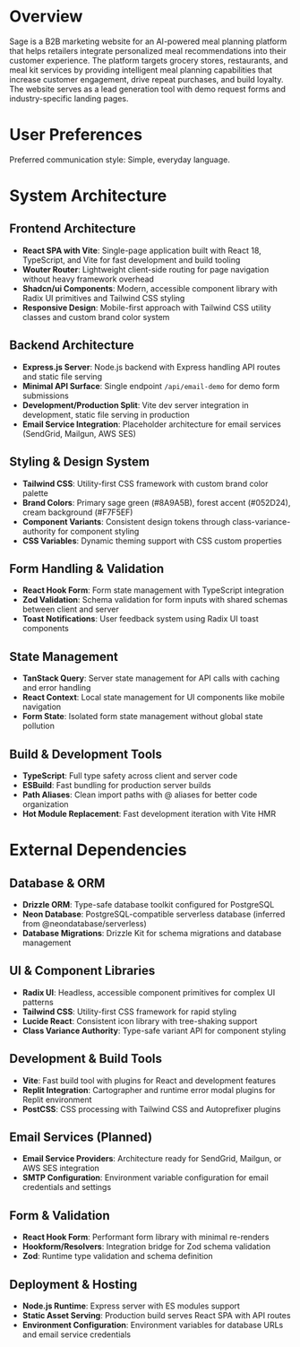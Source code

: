 # Overview

Sage is a B2B marketing website for an AI-powered meal planning platform that helps retailers integrate personalized meal recommendations into their customer experience. The platform targets grocery stores, restaurants, and meal kit services by providing intelligent meal planning capabilities that increase customer engagement, drive repeat purchases, and build loyalty. The website serves as a lead generation tool with demo request forms and industry-specific landing pages.

# User Preferences

Preferred communication style: Simple, everyday language.

# System Architecture

## Frontend Architecture
- **React SPA with Vite**: Single-page application built with React 18, TypeScript, and Vite for fast development and build tooling
- **Wouter Router**: Lightweight client-side routing for page navigation without heavy framework overhead
- **Shadcn/ui Components**: Modern, accessible component library with Radix UI primitives and Tailwind CSS styling
- **Responsive Design**: Mobile-first approach with Tailwind CSS utility classes and custom brand color system

## Backend Architecture
- **Express.js Server**: Node.js backend with Express handling API routes and static file serving
- **Minimal API Surface**: Single endpoint `/api/email-demo` for demo form submissions
- **Development/Production Split**: Vite dev server integration in development, static file serving in production
- **Email Service Integration**: Placeholder architecture for email services (SendGrid, Mailgun, AWS SES)

## Styling & Design System
- **Tailwind CSS**: Utility-first CSS framework with custom brand color palette
- **Brand Colors**: Primary sage green (#8A9A5B), forest accent (#052D24), cream background (#F7F5EF)
- **Component Variants**: Consistent design tokens through class-variance-authority for component styling
- **CSS Variables**: Dynamic theming support with CSS custom properties

## Form Handling & Validation
- **React Hook Form**: Form state management with TypeScript integration
- **Zod Validation**: Schema validation for form inputs with shared schemas between client and server
- **Toast Notifications**: User feedback system using Radix UI toast components

## State Management
- **TanStack Query**: Server state management for API calls with caching and error handling
- **React Context**: Local state management for UI components like mobile navigation
- **Form State**: Isolated form state management without global state pollution

## Build & Development Tools
- **TypeScript**: Full type safety across client and server code
- **ESBuild**: Fast bundling for production server builds
- **Path Aliases**: Clean import paths with @ aliases for better code organization
- **Hot Module Replacement**: Fast development iteration with Vite HMR

# External Dependencies

## Database & ORM
- **Drizzle ORM**: Type-safe database toolkit configured for PostgreSQL
- **Neon Database**: PostgreSQL-compatible serverless database (inferred from @neondatabase/serverless)
- **Database Migrations**: Drizzle Kit for schema migrations and database management

## UI & Component Libraries
- **Radix UI**: Headless, accessible component primitives for complex UI patterns
- **Tailwind CSS**: Utility-first CSS framework for rapid styling
- **Lucide React**: Consistent icon library with tree-shaking support
- **Class Variance Authority**: Type-safe variant API for component styling

## Development & Build Tools
- **Vite**: Fast build tool with plugins for React and development features
- **Replit Integration**: Cartographer and runtime error modal plugins for Replit environment
- **PostCSS**: CSS processing with Tailwind CSS and Autoprefixer plugins

## Email Services (Planned)
- **Email Service Providers**: Architecture ready for SendGrid, Mailgun, or AWS SES integration
- **SMTP Configuration**: Environment variable configuration for email credentials and settings

## Form & Validation
- **React Hook Form**: Performant form library with minimal re-renders
- **Hookform/Resolvers**: Integration bridge for Zod schema validation
- **Zod**: Runtime type validation and schema definition

## Deployment & Hosting
- **Node.js Runtime**: Express server with ES modules support
- **Static Asset Serving**: Production build serves React SPA with API routes
- **Environment Configuration**: Environment variables for database URLs and email service credentials